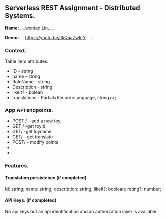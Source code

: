 ## Serverless REST Assignment - Distributed Systems.

__Name:__ ....wentao Lin.....

__Demo:__ ... https://youtu.be/JkQaaZwIi-Y ......

### Context.


Table item attributes:
+ ID - string  
+ name - string  
+ RoleName - string
+ Description - string
+ likeIt? - bolean
+ translations - Partial<Record<Language, string>>;

### App API endpoints.


 
+ POST / - add a new toy.
+ GET / -get toyId
+ GET/ -get toyname
+ GET/ - get translate
+ POST/ - modify  points
+ 
+ 


### Features.

#### Translation persistence (if completed)



 Id: string;
  name: string;
  description: string;
  likeIt?: boolean;
  rating?: number;




#### API Keys. (if completed)

No api keys but an api identification and an authorzation layer is available
